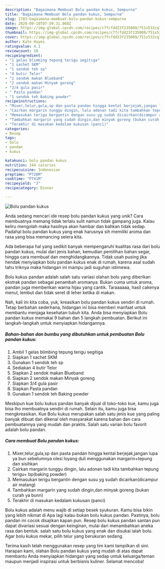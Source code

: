 ```yaml
---
description: "Bagaimana Membuat Bolu pandan kukus, Sempurna"
title: "Bagaimana Membuat Bolu pandan kukus, Sempurna"
slug: 1783-bagaimana-membuat-bolu-pandan-kukus-sempurna
date: 2020-09-10T07:59:31.868Z
image: https://img-global.cpcdn.com/recipes/c7fcfdd23f235009/751x532cq70/bolu-pandan-kukus-foto-resep-utama.jpg
thumbnail: https://img-global.cpcdn.com/recipes/c7fcfdd23f235009/751x532cq70/bolu-pandan-kukus-foto-resep-utama.jpg
cover: https://img-global.cpcdn.com/recipes/c7fcfdd23f235009/751x532cq70/bolu-pandan-kukus-foto-resep-utama.jpg
author: Kate Hayes
ratingvalue: 4.1
reviewcount: 10
recipeingredient:
- "1 gelas blimbing tepung terigu segitiga"
- "1 sachet SKM"
- "1 sendok teh sp"
- "4 butir Telor"
- "2 sendok makan Blueband"
- "2 sendok makan Minyak goreng"
- "3/4 gula pasir"
- " Pasta pandan"
- "1 sendok teh Baking powder"
recipeinstructions:
- "Mixer,telur,gula,sp dan pasta pandan hingga kental berjejak,jangan lupa ya bun sebelumnya olesi loyang duli menggunakan margarin+tepung dan sisihkan"
- "Cairkan margarin tunggu dingin, lalu adonan tadi kita tambahkan tepung terigu+ bp(baking powder)"
- "Memasukan terigu bergantin dengan susu yg sudah dicairkan(dicampur air matang)"
- "Tambahkan margarin yang sudah dingin,dan minyak goreng (bukan curah ya bunn)"
- "Terakhir di masukan kedalam kukusan (panci)"
categories:
- Resep
tags:
- bolu
- pandan
- kukus

katakunci: bolu pandan kukus 
nutrition: 144 calories
recipecuisine: Indonesian
preptime: "PT20M"
cooktime: "PT41M"
recipeyield: "3"
recipecategory: Dinner

---
```



![Bolu pandan kukus](https://img-global.cpcdn.com/recipes/c7fcfdd23f235009/751x532cq70/bolu-pandan-kukus-foto-resep-utama.jpg)

Anda sedang mencari ide resep bolu pandan kukus yang unik? Cara membuatnya memang tidak terlalu sulit namun tidak gampang juga. Kalau keliru mengolah maka hasilnya akan hambar dan bahkan tidak sedap. Padahal bolu pandan kukus yang enak harusnya sih memiliki aroma dan rasa yang bisa memancing selera kita.

Ada beberapa hal yang sedikit banyak mempengaruhi kualitas rasa dari bolu pandan kukus, mulai dari jenis bahan, kemudian pemilihan bahan segar, hingga cara membuat dan menghidangkannya. Tidak usah pusing jika hendak menyiapkan bolu pandan kukus enak di rumah, karena asal sudah tahu triknya maka hidangan ini mampu jadi suguhan istimewa.

Bolu kukus pandan adalah salah satu variasi olahan bolu yang diberikan ekstrak pandan sebagai penambah aromanya. Bukan cuma untuk aroma, pandan juga memberikan warna hijau yang cantik. Taraaaaaa, hasil cakenya menul, lembut dan tidak seret di leher ketika di makan.


Nah, kali ini kita coba, yuk, kreasikan bolu pandan kukus sendiri di rumah. Tetap berbahan sederhana, hidangan ini bisa memberi manfaat untuk membantu menjaga kesehatan tubuh kita. Anda bisa menyiapkan Bolu pandan kukus memakai 9 bahan dan 5 langkah pembuatan. Berikut ini langkah-langkah untuk menyiapkan hidangannya.

<!--inarticleads1-->

##### Bahan-bahan dan bumbu yang dibutuhkan untuk pembuatan Bolu pandan kukus:

1. Ambil 1 gelas blimbing tepung terigu segitiga
1. Siapkan 1 sachet SKM
1. Gunakan 1 sendok teh sp
1. Sediakan 4 butir Telor
1. Siapkan 2 sendok makan Blueband
1. Siapkan 2 sendok makan Minyak goreng
1. Siapkan 3/4 gula pasir
1. Siapkan  Pasta pandan
1. Gunakan 1 sendok teh Baking powder


Meskipun kue bolu kukus pandan banyak dijual di toko-toko kue, kamu juga bisa lho membuatnya sendiri di rumah. Selain itu, kamu juga bisa mengkreasikan. Kue Bolu kukus merupakan salah satu jenis kue yang paling banyak dibuat dan dikenal oleh masyarakat karena bahan dan cara pembuatannya yang mudah dan praktis. Salah satu varian bolu favorit adalah bolu pandan. 

<!--inarticleads2-->

##### Cara membuat Bolu pandan kukus:

1. Mixer,telur,gula,sp dan pasta pandan hingga kental berjejak,jangan lupa ya bun sebelumnya olesi loyang duli menggunakan margarin+tepung dan sisihkan
1. Cairkan margarin tunggu dingin, lalu adonan tadi kita tambahkan tepung terigu+ bp(baking powder)
1. Memasukan terigu bergantin dengan susu yg sudah dicairkan(dicampur air matang)
1. Tambahkan margarin yang sudah dingin,dan minyak goreng (bukan curah ya bunn)
1. Terakhir di masukan kedalam kukusan (panci)


Bolu kukus adalah menu wajib di setiap besek syukuran. Kamu bisa bikin yang lebih nikmat di Apa lagi kalau bukan bolu kukus pandan. Pastinya, bolu pandan ini cocok disajikan kapan pun. Resep bolu kukus pandan santan pun dapat divariasi sesuai dengan keinginan, mulai dari menambahkan aneka rasa dan bentuk. salah satu bolu kukus yang enak dan disukai ialah bolu. Agar bolu kukus mekar, pilih telur yang berukuran sedang. 

Terima kasih telah menggunakan resep yang tim kami tampilkan di sini. Harapan kami, olahan Bolu pandan kukus yang mudah di atas dapat membantu Anda menyiapkan hidangan yang sedap untuk keluarga/teman maupun menjadi inspirasi untuk berbisnis kuliner. Selamat mencoba!
